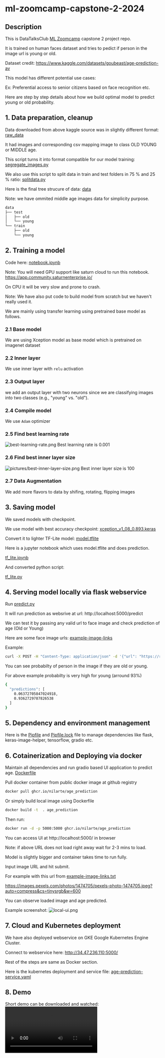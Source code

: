 # ml-zoomcamp-capstone-2-2024
## Description
This is DataTalksClub [ML Zoomcamp](https://github.com/DataTalksClub/machine-learning-zoomcamp) capstone 2 project repo.

It is trained on human faces dataset and tries to pedict if person in the image url is young or old. 

Dataset credit: https://www.kaggle.com/datasets/goubeast/age-prediction-av

This model has different potential use cases:

Ex: Preferential access to senior citizens based on face recognition etc.

Here are step by step details about how we build optimal model to predict young or old probability. 

## 1. Data preparation, cleanup
Data downloaded from above kaggle source was in slightly different format: [raw_data](./raw_data)

It had images and corresponding csv mapping image to class OLD YOUNG or MIDDLE age.

This script turns it into format compatible for our model training: [segregate_images.py](./segregate_images.py)

We also use this script to split data in train and test folders in 75 % and 25 % ratio: [splitdata.py](./splitdata.py)

Here is the final tree strucure of data: [data](./data)

Note: we have ommited middle age images data for simplicity purpose.
```bash
data
├── test
│   ├── old
│   └── young
└── train
    ├── old
    └── young
```    
## 2. Training a model
Code here: [notebook.ipynb](./notebook.ipynb)

Note: You will need GPU support like saturn cloud to run this notebook.
https://app.community.saturnenterprise.io/

On CPU it will be very slow and prone to crash.

Note: We have also put code to build model from scratch but we haven't really used it.

We are mainly using transfer learning using pretrained base model as follows.

### 2.1 Base model
We are using Xception model as base model which is pretrained on imagenet dataset
### 2.2 Inner layer
We use inner layer with `relu` activation
### 2.3 Output layer
we add an output layer with two neurons since we are classifying images into two classes (e.g., "young" vs. "old").
### 2.4 Compile model
We use `Adam` optimizer

### 2.5 Find best learning rate
![best-learning-rate.png](./pictures/best-learning-rate.png)
Best learning rate is 0.001

### 2.6 Find best inner layer size
![pictures/best-inner-layer-size.png](./pictures/best-inner-layer-size.png)
Best inner layer size is 100

### 2.7 Data Augmentation
We add more flavors to data by shifing, rotating, flipping images

## 3. Saving model
We saved models with checkpoint.

We use model with best accuracy checkpoint: [xception_v1_08_0.893.keras](./xception_v1_08_0.893.keras)

Convert it to lighter TF-Lite model: [model.tflite](./model.tflite)

Here is a jupyter notebook which uses model.tflite and does prediction.

[tf_lite.ipynb](./tf_lite.ipynb)

And converted python script:

[tf_lite.py](./tf_lite.py)

## 4. Serving model locally via flask webservice
Run [predict.py](./predict.py) 

It will run prediction as websrive at url: http://localhost:5000/predict

We can test it by passing any valid url to face image and check prediction of age (Old or Young)

Here are some face image urls: [example-image-links](./example-image-links.txt)

Example:
```bash
curl -X POST -H "Content-Type: application/json" -d '{"url": "https://raw.githubusercontent.com/nilarte/ml-zoomcamp-capstone-2-2024/refs/heads/main/data/test/young/10056.jpg"}' http://localhost:5000/predict
```

You can see probabilty of person in the image if they are old or young.

For above example probabilty is very high for young (arround 93%)
```bash
{
  "predictions": [
    0.06372705847024918,
    0.9362729787826538
  ]
}
```

## 5. Dependency and environment management
Here is the [Pipfile](./Pipfile) and [Pipfile.lock](./Pipfile.lock) file to manage dependencies like flask, keras-image-helper, tensorflow, gradio etc.

## 6. Cotainerization and Deploying via docker
Maintain all dependencies and run gradio based UI application to predict age.
[Dockerfile](./Dockerfile)

Pull docker container from public docker image at github registry

```bash
docker pull ghcr.io/nilarte/age_prediction
```

Or simply build local image using Dockerfile
```bash
docker build -t  . age_prediction
```

Then run:
```bash
docker run -d -p 5000:5000 ghcr.io/nilarte/age_prediction
```
You can access UI at http://localhost:5000/ in browser

Note: if above URL does not load right away wait for 2-3 mins to load.

Model is slightly bigger and container takes time to run fully. 

Input image URL and hit submit.

For example with this url from [example-image-links.txt](./example-image-links.txt)

https://images.pexels.com/photos/1474705/pexels-photo-1474705.jpeg?auto=compress&cs=tinysrgb&w=600
 
You can observe loaded image and age predicted. 

Example screenshot: ![local-ui.png](./pictures/local-ui.png)

## 7. Cloud and Kubernetes deployment
We have also deployed webservice on GKE Google Kubernetes Engine Cluster.

Connect to webservice here: http://34.47.236.110:5000/

Rest of the steps are same as Docker section.

Here is the kubernetes deployment and service file: [age-prediction-service.yaml](./kubernetes/age-prediction-service.yaml)

## 8. Demo
Short demo can be downloaded and watched: ![demo.mp4](./pictures/demo.mp4)